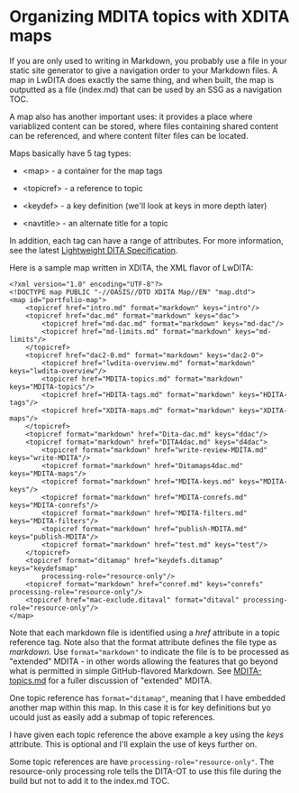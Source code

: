 # Organizing MDITA topics with XDITA maps

If you are only used to writing in Markdown, you probably use a file in your static site generator to give a navigation order to your Markdown files. A map in LwDITA does exactly the same thing, and when built, the map is outputted as a file \(index.md\) that can be used by an SSG as a navigation TOC.

A map also has another important uses: it provides a place where variablized content can be stored, where files containing shared content can be referenced, and where content filter files can be located.

Maps basically have 5 tag types:

-   <map\> - a container for the map tags

-   <topicref\> - a reference to topic

-   <keydef\> - a key definition \(we'll look at keys in more depth later\)

-   <navtitle\> - an alternate title for a topic


In addition, each tag can have a range of attributes. For more information, see the latest [Lightweight DITA Specification](https://www.oasis-open.org/committees/download.php/65658/lwdita.pdf).

Here is a sample map written in XDITA, the XML flavor of LwDITA:

```
<?xml version="1.0" encoding="UTF-8"?>
<!DOCTYPE map PUBLIC "-//OASIS//DTD XDITA Map//EN" "map.dtd">
<map id="portfolio-map">
    <topicref href="intro.md" format="markdown" keys="intro"/>
    <topicref href="dac.md" format="markdown" keys="dac">
        <topicref href="md-dac.md" format="markdown" keys="md-dac"/>
        <topicref href="md-limits.md" format="markdown" keys="md-limits"/>
    </topicref>
    <topicref href="dac2-0.md" format="markdown" keys="dac2-0">
        <topicref href="lwdita-overview.md" format="markdown" keys="lwdita-overview"/>
        <topicref href="MDITA-topics.md" format="markdown" keys="MDITA-topics"/>
        <topicref href="HDITA-tags.md" format="markdown" keys="HDITA-tags"/>
        <topicref href="XDITA-maps.md" format="markdown" keys="XDITA-maps"/>
    </topicref>   
    <topicref format="markdown" href="Dita-dac.md" keys="ddac"/>
    <topicref format="markdown" href="DITA4dac.md" keys="d4dac">
        <topicref format="markdown" href="write-review-MDITA.md" keys="write-MDITA"/>
        <topicref format="markdown" href="Ditamaps4dac.md" keys="MDITA-maps"/>
        <topicref format="markdown" href="MDITA-keys.md" keys="MDITA-keys"/>
        <topicref format="markdown" href="MDITA-conrefs.md" keys="MDITA-conrefs"/>
        <topicref format="markdown" href="MDITA-filters.md" keys="MDITA-filters"/>
        <topicref format="markdown" href="publish-MDITA.md" keys="publish-MDITA"/>
        <topicref format="markdown" href="test.md" keys="test"/>
    </topicref>
    <topicref format="ditamap" href="keydefs.ditamap" keys="keydefsmap"
        processing-role="resource-only"/>
    <topicref format="markdown" href="conref.md" keys="conrefs" processing-role="resource-only"/>
    <topicref href="mac-exclude.ditaval" format="ditaval" processing-role="resource-only"/>
</map>
```

Note that each markdown file is identified using a *href* attribute in a topic reference tag. Note also that the format attribute defines the file type as *markdown*. Use `format="markdown"` to indicate the file is to be processed as "extended" MDITA - in other words allowing the features that go beyond what is permitted in simple GitHub-flavored Markdown. See [MDITA-topics.md](MDITA-topics.md) for a fuller discussion of "extended" MDITA.

One topic reference has `format="ditamap"`, meaning that I have embedded another map within this map. In this case it is for key definitions but yo ucould just as easily add a submap of topic references.

I have given each topic reference the above example a key using the *keys* attribute. This is optional and I'll explain the use of keys further on.

Some topic references are have `processing-role="resource-only"`. The resource-only processing role tells the DITA-OT to use this file during the build but not to add it to the index.md TOC.

